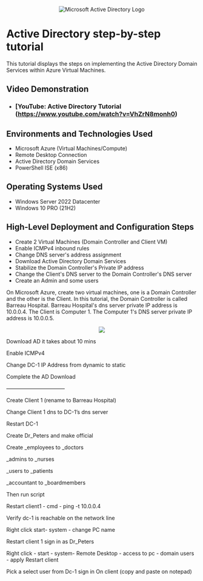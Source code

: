 <p align="center">
<img src="https://i.imgur.com/pU5A58S.png" alt="Microsoft Active Directory Logo"/>
</p>

<h1>Active Directory step-by-step tutorial</h1>
This tutorial displays the steps on implementing the Active Directory Domain Services within Azure Virtual Machines.<br />


<h2>Video Demonstration</h2>

- ### [YouTube: Active Directory Tutorial (https://www.youtube.com/watch?v=VhZrN8monh0)

<h2>Environments and Technologies Used</h2>

- Microsoft Azure (Virtual Machines/Compute)
- Remote Desktop Connection
- Active Directory Domain Services
- PowerShell ISE (x86)

<h2>Operating Systems Used </h2>

- Windows Server 2022 Datacenter 
- Windows 10 PRO (21H2)

<h2>High-Level Deployment and Configuration Steps</h2>

- Create 2 Virtual Machines (Domain Controller and Client VM)
- Enable ICMPv4 inbound rules
- Change DNS server's address assignment
- Download Active Directory Domain Services
- Stabilize the Domain Controller's Private IP address
- Change the Client's DNS server to the Domain Controller's DNS server
- Create an Admin and some users

On Microsoft Azure, create two virtual machines, one is a Domain Controller and the other is the Client.
In this tutorial, the Domain Controller is called Barreau Hospital. Barreau Hospital's  dns server private IP address is 10.0.0.4.
The Client is Computer 1. The Computer 1's DNS server private IP address is 10.0.0.5.

<p align=center><img src="https://user-images.githubusercontent.com/121436228/220389039-b5401c5c-82d1-434c-8cf4-45c7d808a68c.jpg"></p>


Download AD it takes about 10 mins 

Enable ICMPv4

Change DC-1 IP Address from dynamic to static

Complete the AD Download

———————————


Create Client 1 (rename to Barreau Hospital)

Change Client 1 dns to DC-1’s dns server

Restart DC-1

Create Dr_Peters and make official



Create 
_employees to _doctors

_admins to _nurses

_users to  _patients

_accountant to _boardmembers

Then run script


Restart client1 - cmd - ping -t 10.0.0.4

Verify dc-1 is reachable on the network line

Right click start- system - change PC name

Restart client 1 sign in as Dr_Peters

Right click - start - system- Remote Desktop - access to pc - domain users - apply 
Restart client 

Pick a select user from Dc-1 sign in
On client (copy and paste on notepad)

